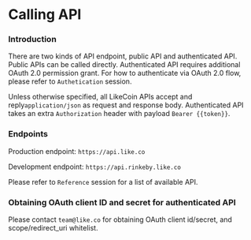 # Calling API

### Introduction

There are two kinds of API endpoint, public API and authenticated API.  Public APIs can be called directly. Authenticated API requires additional OAuth 2.0 permission grant. For how to authenticate via OAuth 2.0 flow, please refer to `Authetication` session.  

Unless otherwise specified, all LikeCoin APIs accept and reply`application/json` as request and response body. Authenticated API takes an extra `Authorization` header with payload `Bearer {{token}}`.

### Endpoints

Production endpoint: `https://api.like.co` 

Development endpoint: `https://api.rinkeby.like.co`  
  
Please refer to `Reference` session for a list of available API.  


### Obtaining OAuth client ID and secret for authenticated API

Please contact `team@like.co` for obtaining OAuth client id/secret, and scope/redirect\_uri whitelist.

